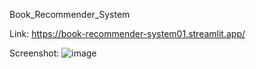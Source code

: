 Book_Recommender_System

Link: https://book-recommender-system01.streamlit.app/

Screenshot:
![image](https://github.com/Utkarshtrivedi27/Book_Recommender_System/assets/79292743/f3721cd4-dc44-439c-a14f-f06c1dcb2aa3)
